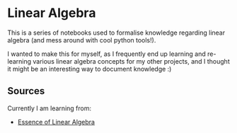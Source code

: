 # Linear Algebra
This is a series of notebooks used to formalise knowledge regarding linear algebra (and mess around with cool python tools!).

I wanted to make this for myself, as I frequently end up learning and re-learning various linear algebra concepts for my other projects, and I thought it might be an interesting way to document knowledge :)

## Sources
Currently I am learning from:
- [Essence of Linear Algebra](https://www.youtube.com/playlist?list=PLZHQObOWTQDPD3MizzM2xVFitgF8hE_ab)
